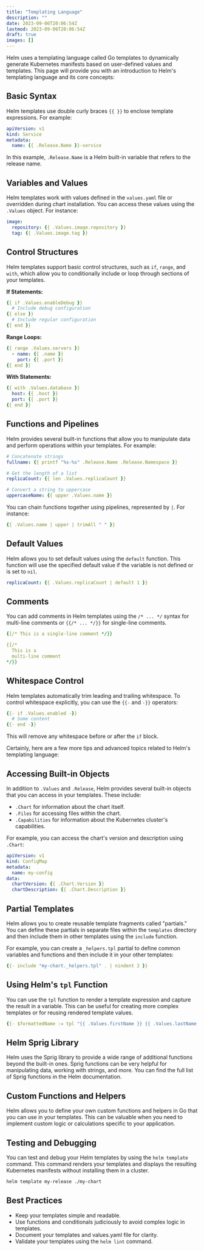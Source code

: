 ```yaml
---
title: "Templating Language"
description: ""
date: 2023-09-06T20:06:54Z
lastmod: 2023-09-06T20:06:54Z
draft: true
images: []
---
```


Helm uses a templating language called Go templates to dynamically generate Kubernetes manifests based on user-defined values and templates. This page will provide you with an introduction to Helm's templating language and its core concepts:

## Basic Syntax

Helm templates use double curly braces `{{ }}` to enclose template expressions. For example:

```yaml
apiVersion: v1
kind: Service
metadata:
  name: {{ .Release.Name }}-service
```

In this example, `.Release.Name` is a Helm built-in variable that refers to the release name.

## Variables and Values

Helm templates work with values defined in the `values.yaml` file or overridden during chart installation. You can access these values using the `.Values` object. For instance:

```yaml
image:
  repository: {{ .Values.image.repository }}
  tag: {{ .Values.image.tag }}
```

## Control Structures

Helm templates support basic control structures, such as `if`, `range`, and `with`, which allow you to conditionally include or loop through sections of your templates.

**If Statements:**

```yaml
{{ if .Values.enableDebug }}
  # Include debug configuration
{{ else }}
  # Include regular configuration
{{ end }}
```

**Range Loops:**

```yaml
{{ range .Values.servers }}
  - name: {{ .name }}
    port: {{ .port }}
{{ end }}
```

**With Statements:**

```yaml
{{ with .Values.database }}
  host: {{ .host }}
  port: {{ .port }}
{{ end }}
```

## Functions and Pipelines

Helm provides several built-in functions that allow you to manipulate data and perform operations within your templates. For example:

```yaml
# Concatenate strings
fullname: {{ printf "%s-%s" .Release.Name .Release.Namespace }}

# Get the length of a list
replicaCount: {{ len .Values.replicaCount }}

# Convert a string to uppercase
uppercaseName: {{ upper .Values.name }}
```

You can chain functions together using pipelines, represented by `|`. For instance:

```yaml
{{ .Values.name | upper | trimAll " " }}
```

## Default Values

Helm allows you to set default values using the `default` function. This function will use the specified default value if the variable is not defined or is set to `nil`.

```yaml
replicaCount: {{ .Values.replicaCount | default 1 }}
```

## Comments

You can add comments in Helm templates using the `/* ... */` syntax for multi-line comments or `{{/* ... */}}` for single-line comments.

```yaml
{{/* This is a single-line comment */}}

{{/*
  This is a
  multi-line comment
*/}}
```

## Whitespace Control

Helm templates automatically trim leading and trailing whitespace. To control whitespace explicitly, you can use the `{{-` and `-}}` operators:

```yaml
{{- if .Values.enabled -}}
  # Some content
{{- end -}}
```

This will remove any whitespace before or after the `if` block.

Certainly, here are a few more tips and advanced topics related to Helm's templating language:

## Accessing Built-in Objects

In addition to `.Values` and `.Release`, Helm provides several built-in objects that you can access in your templates. These include:

- `.Chart` for information about the chart itself.
- `.Files` for accessing files within the chart.
- `.Capabilities` for information about the Kubernetes cluster's capabilities.

For example, you can access the chart's version and description using `.Chart`:

```yaml
apiVersion: v1
kind: ConfigMap
metadata:
  name: my-config
data:
  chartVersion: {{ .Chart.Version }}
  chartDescription: {{ .Chart.Description }}
```

## Partial Templates

Helm allows you to create reusable template fragments called "partials." You can define these partials in separate files within the `templates` directory and then include them in other templates using the `include` function.

For example, you can create a `_helpers.tpl` partial to define common variables and functions and then include it in your other templates:

```yaml
{{- include "my-chart._helpers.tpl" . | nindent 2 }}
```

## Using Helm's `tpl` Function

You can use the `tpl` function to render a template expression and capture the result in a variable. This can be useful for creating more complex templates or for reusing rendered template values.

```yaml
{{- $formattedName := tpl "{{ .Values.firstName }} {{ .Values.lastName }}" . }}
```

## Helm Sprig Library

Helm uses the Sprig library to provide a wide range of additional functions beyond the built-in ones. Sprig functions can be very helpful for manipulating data, working with strings, and more. You can find the full list of Sprig functions in the Helm documentation.

## Custom Functions and Helpers

Helm allows you to define your own custom functions and helpers in Go that you can use in your templates. This can be valuable when you need to implement custom logic or calculations specific to your application.


## Testing and Debugging

You can test and debug your Helm templates by using the `helm template` command. This command renders your templates and displays the resulting Kubernetes manifests without installing them in a cluster.

```bash
helm template my-release ./my-chart
```

## Best Practices

- Keep your templates simple and readable.
- Use functions and conditionals judiciously to avoid complex logic in templates.
- Document your templates and values.yaml file for clarity.
- Validate your templates using the `helm lint` command.
